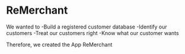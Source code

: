 # ReMerchant
We wanted to 
    -Build a registered customer database
    -Identify our customers
    -Treat our customers right
    -Know what our customer wants

Therefore, we created the App ReMerchant